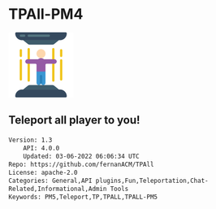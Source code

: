 # TPAll-PM4
<img src="https://raw.githubusercontent.com/fernanACM/TPAll/ed42d500bc443163272d05b3725b14e515959d36/TPAll/icon.png" width="128" height="128" />

## Teleport all player to you!
```properties
Version: 1.3
    API: 4.0.0
    Updated: 03-06-2022 06:06:34 UTC
Repo: https://github.com/fernanACM/TPAll
License: apache-2.0
Categories: General,API plugins,Fun,Teleportation,Chat-Related,Informational,Admin Tools
Keywords: PM5,Teleport,TP,TPALL,TPALL-PM5
```